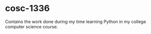 # cosc-1336
Contains the work done during my time learning Python in my college computer science course.
